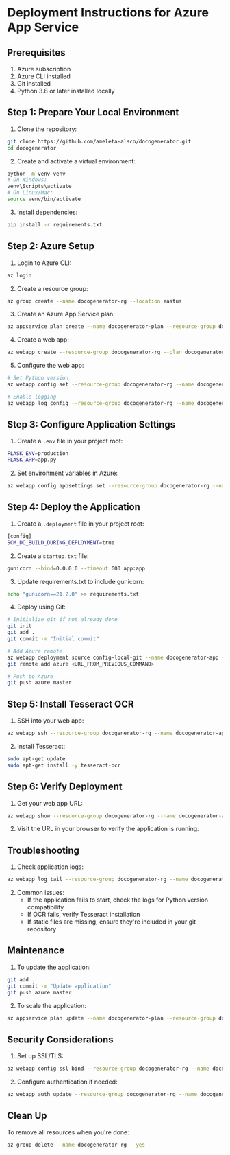 # Deployment Instructions for Azure App Service

## Prerequisites
1. Azure subscription
2. Azure CLI installed
3. Git installed
4. Python 3.8 or later installed locally

## Step 1: Prepare Your Local Environment

1. Clone the repository:
```bash
git clone https://github.com/ameleta-alsco/docogenerator.git
cd docogenerator
```

2. Create and activate a virtual environment:
```bash
python -m venv venv
# On Windows:
venv\Scripts\activate
# On Linux/Mac:
source venv/bin/activate
```

3. Install dependencies:
```bash
pip install -r requirements.txt
```

## Step 2: Azure Setup

1. Login to Azure CLI:
```bash
az login
```

2. Create a resource group:
```bash
az group create --name docogenerator-rg --location eastus
```

3. Create an Azure App Service plan:
```bash
az appservice plan create --name docogenerator-plan --resource-group docogenerator-rg --sku B1 --is-linux
```

4. Create a web app:
```bash
az webapp create --resource-group docogenerator-rg --plan docogenerator-plan --name docogenerator-app --runtime "PYTHON:3.9"
```

5. Configure the web app:
```bash
# Set Python version
az webapp config set --resource-group docogenerator-rg --name docogenerator-app --linux-fx-version "PYTHON:3.9"

# Enable logging
az webapp log config --resource-group docogenerator-rg --name docogenerator-app --application-logging filesystem
```

## Step 3: Configure Application Settings

1. Create a `.env` file in your project root:
```bash
FLASK_ENV=production
FLASK_APP=app.py
```

2. Set environment variables in Azure:
```bash
az webapp config appsettings set --resource-group docogenerator-rg --name docogenerator-app --settings FLASK_ENV=production FLASK_APP=app.py
```

## Step 4: Deploy the Application

1. Create a `.deployment` file in your project root:
```bash
[config]
SCM_DO_BUILD_DURING_DEPLOYMENT=true
```

2. Create a `startup.txt` file:
```bash
gunicorn --bind=0.0.0.0 --timeout 600 app:app
```

3. Update requirements.txt to include gunicorn:
```bash
echo "gunicorn==21.2.0" >> requirements.txt
```

4. Deploy using Git:
```bash
# Initialize git if not already done
git init
git add .
git commit -m "Initial commit"

# Add Azure remote
az webapp deployment source config-local-git --name docogenerator-app --resource-group docogenerator-rg
git remote add azure <URL_FROM_PREVIOUS_COMMAND>

# Push to Azure
git push azure master
```

## Step 5: Install Tesseract OCR

1. SSH into your web app:
```bash
az webapp ssh --resource-group docogenerator-rg --name docogenerator-app
```

2. Install Tesseract:
```bash
sudo apt-get update
sudo apt-get install -y tesseract-ocr
```

## Step 6: Verify Deployment

1. Get your web app URL:
```bash
az webapp show --resource-group docogenerator-rg --name docogenerator-app --query defaultHostName -o tsv
```

2. Visit the URL in your browser to verify the application is running.

## Troubleshooting

1. Check application logs:
```bash
az webapp log tail --resource-group docogenerator-rg --name docogenerator-app
```

2. Common issues:
   - If the application fails to start, check the logs for Python version compatibility
   - If OCR fails, verify Tesseract installation
   - If static files are missing, ensure they're included in your git repository

## Maintenance

1. To update the application:
```bash
git add .
git commit -m "Update application"
git push azure master
```

2. To scale the application:
```bash
az appservice plan update --name docogenerator-plan --resource-group docogenerator-rg --sku S1
```

## Security Considerations

1. Set up SSL/TLS:
```bash
az webapp config ssl bind --resource-group docogenerator-rg --name docogenerator-app --certificate-name <your-cert-name>
```

2. Configure authentication if needed:
```bash
az webapp auth update --resource-group docogenerator-rg --name docogenerator-app --enabled true
```

## Clean Up

To remove all resources when you're done:
```bash
az group delete --name docogenerator-rg --yes
``` 